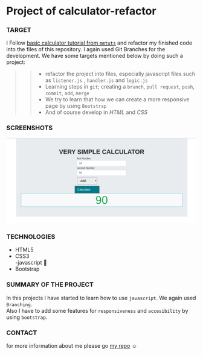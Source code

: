 # Project of calculator-refactor
### TARGET
I Follow [basic calculator tutorial from `mmtuts`](https://www.youtube.com/watch?v=qQEYAOPWDzk) and refactor my finished code into the files of this repository.  I again used Git Branches for the development.
We have some targets mentioned below by doing such a project:  
>>* refactor the project into files, especially javascript files such as `listener.js` , `handler.js` and `logic.js`
>>* Learning steps in `git`; creating a `branch`, `pull request`, `push`, `commit`, `add`, `merge`  
>>* We try to learn that how we can create a more responsive page by using `Bootstrap` 
>>* And of course develop in *HTML* and *CSS*
### SCREENSHOTS
![](https://github.com/feridunAKYOL/feridunakyol.github.io/blob/master/calculator.png)

### TECHNOLOGIES
- HTML5
- CSS3  
-javascript :muscle:
- Bootstrap
### SUMMARY OF THE PROJECT
In this projects I have started to learn how to use `javascript`. We again used `Branching`.  
Also I have to add some features for `responsiveness` and `accesibility` by using `bootstrap`. 

### CONTACT
for more information about me please go [my repo](https://github.com/feridunAKYOL/feridunakyol.github.io) :relaxed: 

